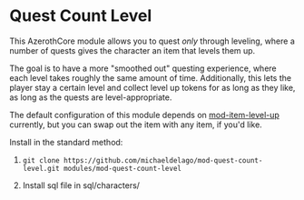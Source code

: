 # Quest Count Level

This AzerothCore module allows you to quest *only* through leveling, where a number of quests gives the character an item that levels them up. 

The goal is to have a more "smoothed out" questing experience, where each level takes roughly the same amount of time. Additionally, this lets the player stay a certain level and collect level up tokens for as long as they like, as long as the quests are level-appropriate.

The default configuration of this module depends on [mod-item-level-up](https://github.com/azerothcore/mod-item-level-up) currently, but you can swap out the item with any item, if you'd like. 

Install in the standard method:

1. `git clone https://github.com/michaeldelago/mod-quest-count-level.git modules/mod-quest-count-level`

2. Install sql file in sql/characters/
